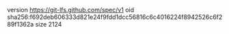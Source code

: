 version https://git-lfs.github.com/spec/v1
oid sha256:f692deb606333d821e24f9fdd1dcc56816c6c4016224f8942526c6f289f1362a
size 2124
